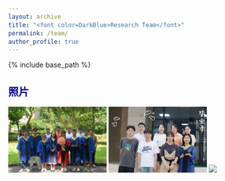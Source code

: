 ```yaml
---
layout: archive
title: "<font color=DarkBlue>Research Team</font>"
permalink: /team/
author_profile: true
---
```


{% include base_path %}

<h2><font color=DarkBlue>照片</font></h2>

<img src="images/graduate1.jpg" width="200px"> 
<img src="images/graduate2.jpg" width="200px"> 
<img src="images/xibu.jpg" width="200px">

